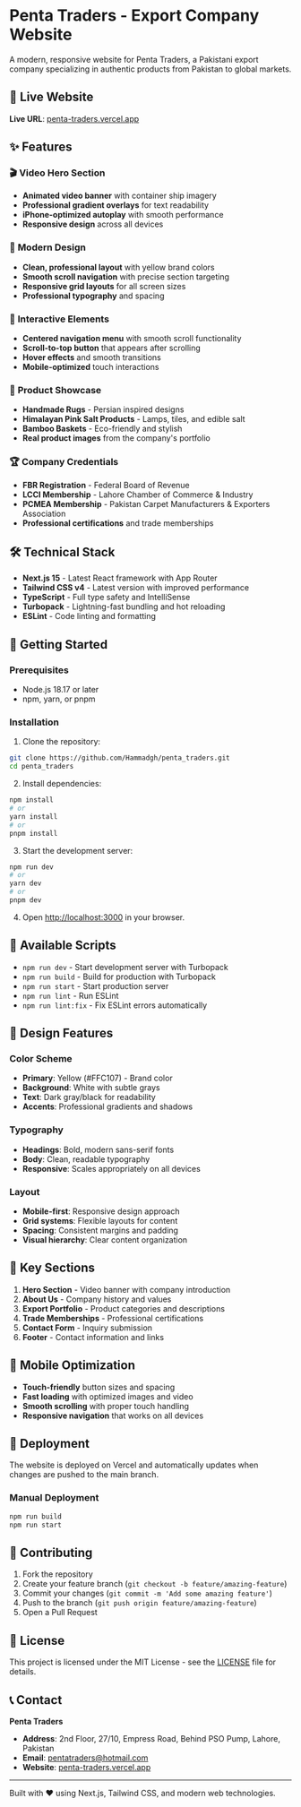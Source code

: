 # Penta Traders - Export Company Website

A modern, responsive website for Penta Traders, a Pakistani export company specializing in authentic products from Pakistan to global markets.

## 🚀 Live Website

**Live URL**: [penta-traders.vercel.app](https://penta-traders.vercel.app)

## ✨ Features

### 🎬 **Video Hero Section**
- **Animated video banner** with container ship imagery
- **Professional gradient overlays** for text readability
- **iPhone-optimized autoplay** with smooth performance
- **Responsive design** across all devices

### 🎨 **Modern Design**
- **Clean, professional layout** with yellow brand colors
- **Smooth scroll navigation** with precise section targeting
- **Responsive grid layouts** for all screen sizes
- **Professional typography** and spacing

### 📱 **Interactive Elements**
- **Centered navigation menu** with smooth scroll functionality
- **Scroll-to-top button** that appears after scrolling
- **Hover effects** and smooth transitions
- **Mobile-optimized** touch interactions

### 🏺 **Product Showcase**
- **Handmade Rugs** - Persian inspired designs
- **Himalayan Pink Salt Products** - Lamps, tiles, and edible salt
- **Bamboo Baskets** - Eco-friendly and stylish
- **Real product images** from the company's portfolio

### 🏆 **Company Credentials**
- **FBR Registration** - Federal Board of Revenue
- **LCCI Membership** - Lahore Chamber of Commerce & Industry
- **PCMEA Membership** - Pakistan Carpet Manufacturers & Exporters Association
- **Professional certifications** and trade memberships

## 🛠️ Technical Stack

- **Next.js 15** - Latest React framework with App Router
- **Tailwind CSS v4** - Latest version with improved performance
- **TypeScript** - Full type safety and IntelliSense
- **Turbopack** - Lightning-fast bundling and hot reloading
- **ESLint** - Code linting and formatting

## 🚀 Getting Started

### Prerequisites
- Node.js 18.17 or later
- npm, yarn, or pnpm

### Installation

1. Clone the repository:
```bash
git clone https://github.com/Hammadgh/penta_traders.git
cd penta_traders
```

2. Install dependencies:
```bash
npm install
# or
yarn install
# or
pnpm install
```

3. Start the development server:
```bash
npm run dev
# or
yarn dev
# or
pnpm dev
```

4. Open [http://localhost:3000](http://localhost:3000) in your browser.

## 📜 Available Scripts

- `npm run dev` - Start development server with Turbopack
- `npm run build` - Build for production with Turbopack
- `npm run start` - Start production server
- `npm run lint` - Run ESLint
- `npm run lint:fix` - Fix ESLint errors automatically

## 🎨 Design Features

### Color Scheme
- **Primary**: Yellow (#FFC107) - Brand color
- **Background**: White with subtle grays
- **Text**: Dark gray/black for readability
- **Accents**: Professional gradients and shadows

### Typography
- **Headings**: Bold, modern sans-serif fonts
- **Body**: Clean, readable typography
- **Responsive**: Scales appropriately on all devices

### Layout
- **Mobile-first**: Responsive design approach
- **Grid systems**: Flexible layouts for content
- **Spacing**: Consistent margins and padding
- **Visual hierarchy**: Clear content organization

## 🌟 Key Sections

1. **Hero Section** - Video banner with company introduction
2. **About Us** - Company history and values
3. **Export Portfolio** - Product categories and descriptions
4. **Trade Memberships** - Professional certifications
5. **Contact Form** - Inquiry submission
6. **Footer** - Contact information and links

## 📱 Mobile Optimization

- **Touch-friendly** button sizes and spacing
- **Fast loading** with optimized images and video
- **Smooth scrolling** with proper touch handling
- **Responsive navigation** that works on all devices

## 🚀 Deployment

The website is deployed on Vercel and automatically updates when changes are pushed to the main branch.

### Manual Deployment
```bash
npm run build
npm run start
```

## 🤝 Contributing

1. Fork the repository
2. Create your feature branch (`git checkout -b feature/amazing-feature`)
3. Commit your changes (`git commit -m 'Add some amazing feature'`)
4. Push to the branch (`git push origin feature/amazing-feature`)
5. Open a Pull Request

## 📄 License

This project is licensed under the MIT License - see the [LICENSE](LICENSE) file for details.

## 📞 Contact

**Penta Traders**
- **Address**: 2nd Floor, 27/10, Empress Road, Behind PSO Pump, Lahore, Pakistan
- **Email**: pentatraders@hotmail.com
- **Website**: [penta-traders.vercel.app](https://penta-traders.vercel.app)

---

Built with ❤️ using Next.js, Tailwind CSS, and modern web technologies.